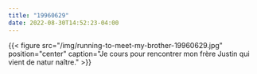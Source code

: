 ```yaml
---
title: "19960629"
date: 2022-08-30T14:52:23-04:00
---
```


{{< figure src="/img/running-to-meet-my-brother-19960629.jpg" position="center" caption="Je cours pour rencontrer mon frère Justin qui vient de natur naître." >}}

